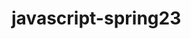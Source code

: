 # javascript-spring23

<!-- I would like to see if this change affects to Github desktop -->

<!-- I can change things, too! ~ Hope -->
